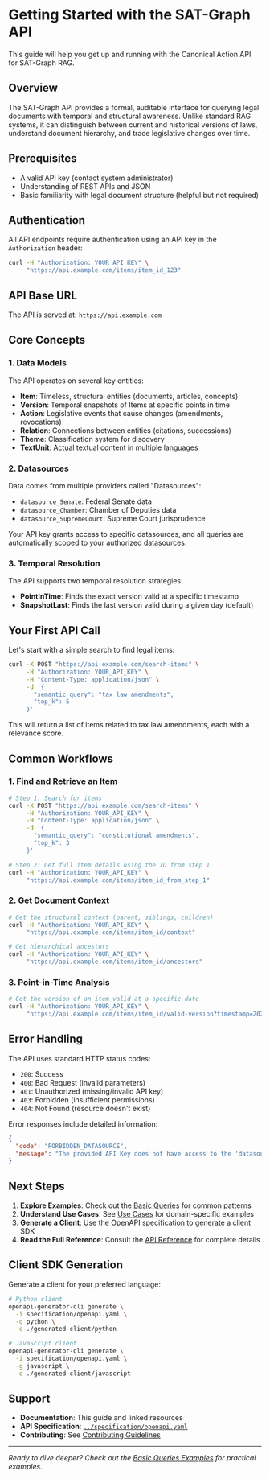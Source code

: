 # Getting Started with the SAT-Graph API

This guide will help you get up and running with the Canonical Action API for SAT-Graph RAG.

## Overview

The SAT-Graph API provides a formal, auditable interface for querying legal documents with temporal and structural awareness. Unlike standard RAG systems, it can distinguish between current and historical versions of laws, understand document hierarchy, and trace legislative changes over time.

## Prerequisites

- A valid API key (contact system administrator)
- Understanding of REST APIs and JSON
- Basic familiarity with legal document structure (helpful but not required)

## Authentication

All API endpoints require authentication using an API key in the `Authorization` header:

```bash
curl -H "Authorization: YOUR_API_KEY" \
     "https://api.example.com/items/item_id_123"
```

## API Base URL

The API is served at: `https://api.example.com`

## Core Concepts

### 1. Data Models

The API operates on several key entities:

- **Item**: Timeless, structural entities (documents, articles, concepts)
- **Version**: Temporal snapshots of Items at specific points in time
- **Action**: Legislative events that cause changes (amendments, revocations)
- **Relation**: Connections between entities (citations, successions)
- **Theme**: Classification system for discovery
- **TextUnit**: Actual textual content in multiple languages

### 2. Datasources

Data comes from multiple providers called "Datasources":
- `datasource_Senate`: Federal Senate data
- `datasource_Chamber`: Chamber of Deputies data  
- `datasource_SupremeCourt`: Supreme Court jurisprudence

Your API key grants access to specific datasources, and all queries are automatically scoped to your authorized datasources.

### 3. Temporal Resolution

The API supports two temporal resolution strategies:

- **PointInTime**: Finds the exact version valid at a specific timestamp
- **SnapshotLast**: Finds the last version valid during a given day (default)

## Your First API Call

Let's start with a simple search to find legal items:

```bash
curl -X POST "https://api.example.com/search-items" \
     -H "Authorization: YOUR_API_KEY" \
     -H "Content-Type: application/json" \
     -d '{
       "semantic_query": "tax law amendments",
       "top_k": 5
     }'
```

This will return a list of items related to tax law amendments, each with a relevance score.

## Common Workflows

### 1. Find and Retrieve an Item

```bash
# Step 1: Search for items
curl -X POST "https://api.example.com/search-items" \
     -H "Authorization: YOUR_API_KEY" \
     -H "Content-Type: application/json" \
     -d '{
       "semantic_query": "constitutional amendments",
       "top_k": 3
     }'

# Step 2: Get full item details using the ID from step 1
curl -H "Authorization: YOUR_API_KEY" \
     "https://api.example.com/items/item_id_from_step_1"
```

### 2. Get Document Context

```bash
# Get the structural context (parent, siblings, children)
curl -H "Authorization: YOUR_API_KEY" \
     "https://api.example.com/items/item_id/context"

# Get hierarchical ancestors
curl -H "Authorization: YOUR_API_KEY" \
     "https://api.example.com/items/item_id/ancestors"
```

### 3. Point-in-Time Analysis

```bash
# Get the version of an item valid at a specific date
curl -H "Authorization: YOUR_API_KEY" \
     "https://api.example.com/items/item_id/valid-version?timestamp=2020-01-01T00:00:00Z&temporal_policy=PointInTime"
```

## Error Handling

The API uses standard HTTP status codes:

- `200`: Success
- `400`: Bad Request (invalid parameters)
- `401`: Unauthorized (missing/invalid API key)
- `403`: Forbidden (insufficient permissions)
- `404`: Not Found (resource doesn't exist)

Error responses include detailed information:

```json
{
  "code": "FORBIDDEN_DATASOURCE",
  "message": "The provided API Key does not have access to the 'datasource_STF' datasource."
}
```

## Next Steps

1. **Explore Examples**: Check out the [Basic Queries](examples/basic-queries.md) for common patterns
2. **Understand Use Cases**: See [Use Cases](../use-cases/) for domain-specific examples
3. **Generate a Client**: Use the OpenAPI specification to generate a client SDK
4. **Read the Full Reference**: Consult the [API Reference](api-reference.md) for complete details

## Client SDK Generation

Generate a client for your preferred language:

```bash
# Python client
openapi-generator-cli generate \
  -i specification/openapi.yaml \
  -g python \
  -o ./generated-client/python

# JavaScript client  
openapi-generator-cli generate \
  -i specification/openapi.yaml \
  -g javascript \
  -o ./generated-client/javascript
```

## Support

- **Documentation**: This guide and linked resources
- **API Specification**: [`../specification/openapi.yaml`](../specification/openapi.yaml)
- **Contributing**: See [Contributing Guidelines](contributing.md)

---

*Ready to dive deeper? Check out the [Basic Queries Examples](examples/basic-queries.md) for practical examples.*
